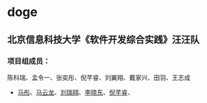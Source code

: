 # doge
## 北京信息科技大学《软件开发综合实践》汪汪队
### 项目组成员：
陈科瑞、孟令一、张奕彤、倪芊睿、刘翼翔、戴家兴、田羽、王志成
- [马彤](https://github.com/matong0209)、[马云龙](https://github.com/haiwenxiang)、[刘瑞翔](https://github.com/lrx-joker)、[李晓东](https://github.com/kleinPerman)、[倪芊睿](https://github.com/fengqixia)、

